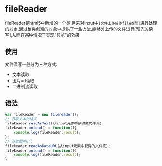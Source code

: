 # fileReader
fileReader是html5中新增的一个类,用来对input中`[文件上传操作file类型]`进行处理的对象,通过该类创建的对象中提供了一些方法,能够对上传的文件进行[预先的读写],从而在某种情况下实现"预览"的效果

## 使用
文件读写一般分为三种方式:
- 文本读取
- 图片url读取
- 二进制流读取

## 语法
```js
var fileReader = new filereader();
// 获取文本的格式
fileReader.readAsText(从input元素中获得的文件流);
fileReader.onload() = function(){
    console.log(fileReader.result);
};
// 获取图片url
fileReader.readAsDataURL(从input元素中获得的文件流);
fileReader.onload() = function(){
    console.log(fileReader.result);
}
```